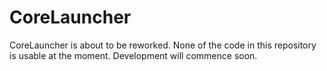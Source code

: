 # CoreLauncher
CoreLauncher is about to be reworked. None of the code in this repository is usable at the moment.
Development will commence soon.
```